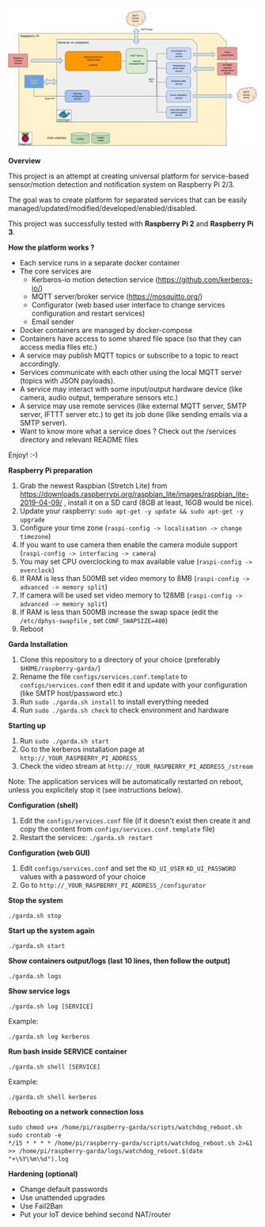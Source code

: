 ![Overall diagram](./docs/images/kerberos-flow.png "Dockerized KerberosIO flow")

**Overview**

This project is an attempt at creating universal platform for service-based sensor/motion detection and notification system on Raspberry Pi 2/3.

The goal was to create platform for separated services that can be easily managed/updated/modified/developed/enabled/disabled.

This project was successfully tested with **Raspberry Pi 2** and **Raspberry Pi 3**.

**How the platform works ?**

* Each service runs in a separate docker container
* The core services are
  * Kerberos-io motion detection service (https://github.com/kerberos-io/)
  * MQTT server/broker service (https://mosquitto.org/)
  * Configurator (web based user interface to change services configuration and restart services)
  * Email sender 
* Docker containers are managed by docker-compose
* Containers have access to some shared file space (so that they can access media files etc.) 
* A service may publish MQTT topics or subscribe to a topic to react accordingly. 
* Services communicate with each other using the local MQTT server (topics with JSON payloads).
* A service may interact with some input/output hardware device (like camera, audio output, temperature sensors etc.) 
* A service may use remote services (like external MQTT server, SMTP server, IFTTT server etc.) to get its job done (like sending emails via a SMTP server).
* Want to know more what a service does ? Check out the /services directory and relevant README files

Enjoy! :-)
 

**Raspberry Pi preparation**

1. Grab the newest Raspbian (Stretch Lite) from https://downloads.raspberrypi.org/raspbian_lite/images/raspbian_lite-2019-04-09/ , install it on a SD card (8GB at least, 16GB would be nice).
1. Update your raspberry: `sudo apt-get -y update && sudo apt-get -y upgrade` 
1. Configure your time zone (`raspi-config -> localisation -> change timezone`)
1. If you want to use camera then enable the camera module support (`raspi-config -> interfacing -> camera`)
1. You may set CPU overclocking to max available value (`raspi-config -> overclock`)
1. If RAM is less than 500MB set video memory to 8MB (`raspi-config -> advanced -> memory split`)
1. If camera will be used set video memory to 128MB (`raspi-config -> advanced -> memory split`)
1. If RAM is less than 500MB increase the swap space (edit the `/etc/dphys-swapfile` , set `CONF_SWAPSIZE=400`)
1. Reboot

**Garda Installation**

1. Clone this repository to a directory of your choice (preferably `$HOME/raspberry-garda/`)
1. Rename the file `configs/services.conf.template` to `configs/services.conf` then edit it and update with your configuration (like SMTP host/password etc.)
1. Run `sudo ./garda.sh install` to install everything needed
1. Run `sudo ./garda.sh check` to check environment and hardware


**Starting up**

1. Run `sudo ./garda.sh start`
1. Go to the kerberos installation page at `http://_YOUR_RASPBERRY_PI_ADDRESS_`
1. Check the video stream at `http://_YOUR_RASPBERRY_PI_ADDRESS_/stream`

Note: The application services will be automatically restarted on reboot, unless you explicitely stop it (see instructions below).

**Configuration (shell)**

1. Edit the `configs/services.conf` file (if it doesn't exist then create it and copy the content from `configs/services.conf.template` file)
1. Restart the services:
  `./garda.sh restart`

**Configuration (web GUI)**

1. Edit `configs/services.conf` and set the `KD_UI_USER` `KD_UI_PASSWORD` values with a password of your choice
1. Go to `http://_YOUR_RASPBERRY_PI_ADDRESS_/configurator`   

**Stop the system**
`````
./garda.sh stop 
`````

**Start up the system again**
`````
./garda.sh start 
`````

**Show containers output/logs (last 10 lines, then follow the output)**
`````
./garda.sh logs
`````

**Show service logs**
`````
./garda.sh log [SERVICE]
`````
Example:
`````
./garda.sh log kerberos
`````


**Run bash inside SERVICE container**
`````
./garda.sh shell [SERVICE]
`````
Example:
`````
./garda.sh shell kerberos
`````

**Rebooting on a network connection loss**

````
sudo chmod u+x /home/pi/raspberry-garda/scripts/watchdog_reboot.sh
sudo crontab -e
*/15 * * * * /home/pi/raspberry-garda/scripts/watchdog_reboot.sh 2>&1 >> /home/pi/raspberry-garda/logs/watchdog_reboot.$(date "+\%Y\%m\%d").log
````

**Hardening (optional)**

* Change default passwords
* Use unattended upgrades
* Use Fail2Ban 
* Put your IoT device behind second NAT/router 

